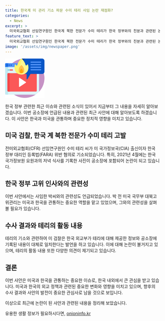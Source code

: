```yaml
---
title: 한국계 미 관리 기소 파문 수미 테리 사임 논란 재점화?
categories:
  - News
excerpt: >
  미국외교협회 선임연구원인 한국계 북한 전문가 수미 테리가 한국 정부와의 친분과 관련된 논란 속에 미국 연방검찰에 기소되었다. 테리는 외교부의 영향을 받아 기고문을 썼으며, 고위급 국무부 관리와의 저녁 식사 등 친분이 포착됐다. 이에 박 전 미국 국무부 대북고위관리와의 유사한 경력을 지닌 사람들의 갑작스러운 사임과 연결되는 추정도 제기되고 있다. 논란 속에 테리는 기소 후 보석금을 내고 석방됐으며, 이 사건은 외국 정부에 영향을 미칠 수 있는 전문가들에게 법 준수 메시지를 전할 것으로 보인다.
feature_text: >
  미국외교협회 선임연구원인 한국계 북한 전문가 수미 테리가 한국 정부와의 친분과 관련된 논란 속에 미국 연방검찰에 기소되었다. 테리는 외교부의 영향을 받아 기고문을 썼으며, 고위급 국무부 관리와의 저녁 식사 등 친분이 포착됐다. 이에 박 전 미국 국무부 대북고위관리와의 유사한 경력을 지닌 사람들의 갑작스러운 사임과 연결되는 추정도 제기되고 있다. 논란 속에 테리는 기소 후 보석금을 내고 석방됐으며, 이 사건은 외국 정부에 영향을 미칠 수 있는 전문가들에게 법 준수 메시지를 전할 것으로 보인다.
image: '/assets/img/newspaper.png'
---
```


<p><img src="/assets/img/news.png" alt="rentncar 속보" /></p>

<p>한국 정부 관련한 최근 이슈와 관련된 소식이 있어서 지금부터 그 내용을 자세히 알아보겠습니다. 이번 공소장에 언급된 내용과 관련된 최근 사안에 대해 알아보도록 하겠습니다. 이 사안은 한국과 미국을 관통하며 중요한 정치적 영향을 미치고 있습니다.</p>

<h2 data-ke-size="size26">미국 검찰, 한국 계 북한 전문가 수미 테리 고발</h2>

<p>전미외교협회(CFR) 선임연구원인 수미 테리 씨가 미 국가정보국(CIA) 출신이자 한국 정부 대리인 등록법(FARA) 위반 혐의로 기소되었습니다. 특히, 2021년 4월에는 한국 국가정보원 요원과의 저녁 식사를 기록한 사진이 공소장에 포함되어 논란이 되고 있습니다.</p>

<p data-ke-size="size16"></p>

<h2 data-ke-size="size26">한국 정부 고위 인사와의 관련성</h2>

<p>이번 사안에서는 사임한 박씨와의 관련성도 언급되었습니다. 박 전 미국 국무부 대북고위관리는 미국과 한국을 관통하는 중요한 역할을 맡고 있었으며, 그와의 관련성을 살펴볼 필요가 있습니다.</p>

<h2 data-ke-size="size26">수사 결과와 테리의 활동 내용</h2>

<p>테리의 기소와 관련하여 미 검찰은 한국 외교부가 테리에 대해 제공한 정보와 공소장에 기록된 내용이 대체로 일치한다는 발언을 하고 있습니다. 이에 대해 논란이 불거지고 있으며, 테리의 활동 내용 또한 다양한 의견이 제기되고 있습니다.</p>

<p data-ke-size="size16"></p>

<h2 data-ke-size="size26">결론</h2>

<p>이번 사안은 미국과 한국을 관통하는 중요한 이슈로, 한국 내외에서 큰 관심을 받고 있습니다. 미국과 한국의 외교 정책과 관련된 중요한 변화와 영향을 미치고 있으며, 향후의 수사 결과와 사안의 발전이 중요한 관심사로 남을 것으로 보입니다.</p>

<p>이상으로 최근에 논란이 된 사안과 관련된 내용을 정리해 보았습니다.</p>
유용한 생활 정보가 필요하시다면, <a href="https://onioninfo.kr" rel="dofollow">onioninfo.kr</a>


